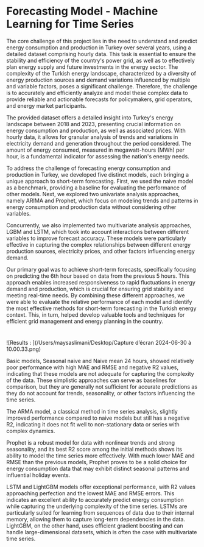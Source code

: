 # Forecasting Model - Machine Learning for Time Series

The core challenge of this project lies in the need to understand and predict energy consumption and production in Turkey over several years, using a detailed dataset comprising hourly data. This task is essential to ensure the stability and efficiency of the country's power grid, as well as to effectively plan energy supply and future investments in the energy sector. The complexity of the Turkish energy landscape, characterized by a diversity of energy production sources and demand variations influenced by multiple and variable factors, poses a significant challenge. Therefore, the challenge is to accurately and efficiently analyze and model these complex data to provide reliable and actionable forecasts for policymakers, grid operators, and energy market participants. 

The provided dataset offers a detailed insight into Turkey's energy landscape between 2018 and 2023, presenting crucial information on energy consumption and production, as well as associated prices. With hourly data, it allows for granular analysis of trends and variations in electricity demand and generation throughout the period considered. The amount of energy consumed, measured in megawatt-hours (MWh) per hour, is a fundamental indicator for assessing the nation's energy needs.

To address the challenge of forecasting energy consumption and production in Turkey, we developed five distinct models, each bringing a unique approach to short-term forecasting. First, we used the naive model as a benchmark, providing a baseline for evaluating the performance of other models. Next, we explored two univariate analysis approaches, namely ARIMA and Prophet, which focus on modeling trends and patterns in energy consumption and production data without considering other variables.

Concurrently, we also implemented two multivariate analysis approaches, LGBM and LSTM, which took into account interactions between different variables to improve forecast accuracy. These models were particularly effective in capturing the complex relationships between different energy production sources, electricity prices, and other factors influencing energy demand.

Our primary goal was to achieve short-term forecasts, specifically focusing on predicting the 6th hour based on data from the previous 5 hours. This approach enables increased responsiveness to rapid fluctuations in energy demand and production, which is crucial for ensuring grid stability and meeting real-time needs. By combining these different approaches, we were able to evaluate the relative performance of each model and identify the most effective methods for short-term forecasting in the Turkish energy context. This, in turn, helped develop valuable tools and techniques for efficient grid management and energy planning in the country.

# 

![Results : ](/Users/maysaslimani/Desktop/Capture d’écran 2024-06-30 à 10.00.33.png)

Basic models, Seasonal naive and Naive mean 24 hours, showed relatively poor performance with high MAE and RMSE and negative R2 values, indicating that these models are not adequate for capturing the complexity of the data. These simplistic approaches can serve as baselines for comparison, but they are generally not sufficient for accurate predictions as they do not account for trends, seasonality, or other factors influencing the time series.

The ARMA model, a classical method in time series analysis, slightly improved performance compared to naive models but still has a negative R2, indicating it does not fit well to non-stationary data or series with complex dynamics.

Prophet is a robust model for data with nonlinear trends and strong seasonality, and its best R2 score among the initial methods shows its ability to model the time series more effectively. With much lower MAE and RMSE than the previous models, Prophet proves to be a solid choice for energy consumption data that may exhibit distinct seasonal patterns and influential holiday events.

LSTM and LightGBM models offer exceptional performance, with R2 values approaching perfection and the lowest MAE and RMSE errors. This indicates an excellent ability to accurately predict energy consumption while capturing the underlying complexity of the time series. LSTMs are particularly suited for learning from sequences of data due to their internal memory, allowing them to capture long-term dependencies in the data. LightGBM, on the other hand, uses efficient gradient boosting and can handle large-dimensional datasets, which is often the case with multivariate time series.
